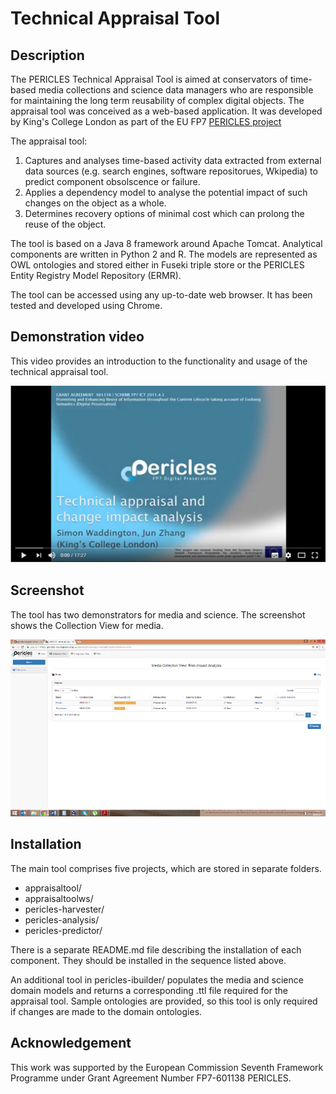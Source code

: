# Technical Appraisal Tool

## Description 

The PERICLES Technical Appraisal Tool is aimed at conservators of time-based media collections and science data managers who are responsible for maintaining the long term reusability of complex digital objects. The appraisal tool was conceived as a web-based application. It was developed by King's College London as part of the EU FP7  [PERICLES project](http://www.pericles-project.eu/) 

The appraisal tool:
1. Captures and analyses time-based activity data extracted from external data sources (e.g. search engines, software repositorues, Wkipedia) to predict component obsolscence or failure.
2. Applies a dependency model to analyse the potential impact of such changes on the object as a whole.
3. Determines recovery options of minimal cost which can prolong the reuse of the object.

The tool is based on a Java 8 framework around Apache Tomcat. Analytical components are written in Python 2 and R. The models are represented as OWL ontologies and stored either in Fuseki triple store or the PERICLES Entity Registry Model Repository (ERMR).

The tool can be accessed using any up-to-date web browser. It has been tested and developed using Chrome.

## Demonstration video

This video provides an introduction to the functionality and usage of the technical appraisal tool. 

[![Youtube video](https://raw.githubusercontent.com/pericles-project/TechnicalAppraisalTool/master/youtubevideo.png)](https://www.youtube.com/watch?v=pd7zWr7KYJw) 

## Screenshot

The tool has two demonstrators for media and science. The screenshot shows the Collection View for media.

[![Screenshot](https://raw.githubusercontent.com/pericles-project/TechnicalAppraisalTool/master/screenshot.png)](https://raw.githubusercontent.com/pericles-project/TechnicalAppraisalTool/master/screenshot.png)

## Installation

The main tool comprises five projects, which are stored in separate folders.
* appraisaltool/
* appraisaltoolws/
* pericles-harvester/
* pericles-analysis/
* pericles-predictor/

There is a separate README.md file describing the installation of each component. They should be installed in the sequence listed above.

An additional tool in pericles-ibuilder/ populates the media and science domain models and returns a corresponding .ttl file required for the appraisal tool. Sample ontologies are provided, so this tool is only required if changes are made to the domain ontologies.

## Acknowledgement

This work was supported by the European Commission Seventh Framework Programme under Grant Agreement Number FP7-601138 PERICLES. 
